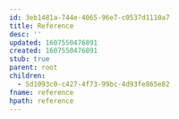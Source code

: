 ```yaml
---
id: 3eb1481a-744e-4065-96e7-c0537d1110a7
title: Reference
desc: ''
updated: 1607550476891
created: 1607550476891
stub: true
parent: root
children:
  - 5d1093c0-c427-4f73-99bc-4d93fe865e82
fname: reference
hpath: reference
---
```



